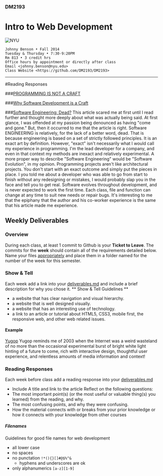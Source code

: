 ### DM2193

# Intro to Web Development

![NYU](http://j-hnnybens-n.com/capture/imami.png)

    Johnny Benson • Fall 2014
    Tuesday & Thursday • 7:30-9:20PM
    Rm 813 • 3 credit hrs
    Office hours by appointment or directly after class
    Email <johnny.benson@nyu.edu>
    Class Website <https://github.com/DM2193/DM2193>

---

#Reading Responses

###[PROGRAMMING IS NOT A CRAFT](http://dannorth.net/2011/01/11/programming-is-not-a-craft/)


###[Why Software Development is a Craft](http://blog.8thlight.com/doug-bradbury/2009/08/22/why-software-development-is-a-craft.html)

###[Software Engineering: Dead?](http://blog.codinghorror.com/software-engineering-dead/)
This article scared me at first until I read further and thought more deeply about what was actually being said.
At first glance, I was offended at my passion being denounced as having "come and gone." But, then it occurred to
me that the article is right.  Software ENGINEERING is relatively, for the lack of a better word, dead. That is
because engineering is based on a set of strictly followed principles. It is an exact art by definition. However,
"exact" isn't necessarily what I would call my experience in programming. I'm the lead developer for a company, and
even in that context my methods are inexact and relatively experimental. A more proper way to describe "Software
Engineering" would be "Software Evolution", in my opinion. Programming projects aren't like architectural projects.
You don't start with an exact outcome and simply put the pieces in place. I you told me about a developer who was
able to go from start to finish without any redesigning or mistakes, I would probably slap you in the face and tell
you to get real. Software evolves throughout development, and is never expected to work the first time. Each class, 
file and function can change at any time to suit new needs or repair bugs. It's interesting to me that the epiphany
that the author and his co-worker experience is the same that his article made me experience.

## Weekly Deliverables

### Overview
During each class, at least 1 commit to Github is your **Ticket to Leave**. 
The commits for the **week** should contain all of the requirements detailed below. 
Name your files [appropriately](#filenames) and place them in a folder named for the number of the week for this semester.

### Show & Tell
Each week add a link into your [deliverables.md](./deliverables.md) and include a brief description for why you chose it.
** Show & Tell Guidelines **
* a website that has clear navigation and visual hierarchy.
* a website that is well designed visually.
* a website that has an interesting use of technology.
* a link to an article or tutorial about HTML5, CSS3, mobile first, the responsive web, and other web related issues.

#### Example
[Yugop](http://yugop.com)
Yugop reminds me of 2003 when the Internet was a weird wasteland of no more than the occasional experimental burst of bright white light 
hinting of a future to come, rich with interactive design, thoughtful user experience, and relentless amounts of media information and context!

### Reading Responses
Each week before class add a reading response into your [deliverables.md](./deliverables.md)
* Include A title and link to the article
Reflect on the following questions:
* The most important point(s) (or the most useful or valuable thing(s) you learned) from the reading, and why.
* The most confusing points, and why they were confusing.
* How the material connects with or breaks from your prior knowledge or how it connects with your knowledge from other courses

##### <a name="filenames"></a>Filenames
Guidelines for good file names for web development
* all lower case
* no spaces
* no punctation `!*(){}[]#@$%^&`
  * hyphens and underscores are ok
* only alphanumerics `[a-z][1-9]`
